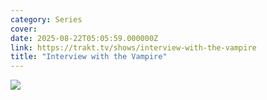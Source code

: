 ```yaml
---
category: Series
cover: 
date: 2025-08-22T05:05:59.000000Z
link: https://trakt.tv/shows/interview-with-the-vampire
title: "Interview with the Vampire"
---
```


![](https://walter-r2.trakt.tv/images/shows/000/183/243/fanarts/thumb/3f5a797b22.jpg)